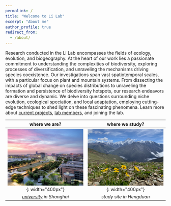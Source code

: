```yaml
---
permalink: /
title: "Welcome to Li Lab"
excerpt: "About me"
author_profile: true
redirect_from:
  - /about/
---
```


Research conducted in the Li Lab encompasses the fields of ecology, evolution, and biogeography. At the heart of our work lies a passionate commitment to understanding the complexities of biodiversity, exploring processes of diversification, and unraveling the mechanisms driving species coexistence. Our investigations span vast spatiotemporal scales, with a particular focus on plant and mountain systems. From dissecting the impacts of global change on species distributions to unraveling the formation and persistence of biodiversity hotspots, our research endeavors are diverse and dynamic. We delve into questions surrounding niche evolution, ecological speciation, and local adaptation, employing cutting-edge techniques to shed light on these fascinating phenomena. Learn more about [current projects](https://qli.github.io/research/), [lab members](https://qli.github.io/team/), and joining the lab.

<!--
![study site](/images/photos/ECNU.jpeg "where we are?"){: width="400px" style="float:right; padding-left:30px"}
![university location](/images/photos/HD/HD_1.jpg "where we study?"){: width="400px" style="float:left; padding-right:30px"}
{: style="clear: both"}

![university location](/images/ECNU.jpg "where we are?"){: width="400px" style="float:left; padding-right:30px"}
![study site](/images/photos/HD/HD_1.jpg "where we study?"){: width="400px" style="float:right; padding-left:30px"}
{: style="clear: both"}
--> 



| where we are? | where we study? |
|:--:|:--:|
|![](/images/ECNU.jpg){: width="400px"}| ![](/images/photos/HD/HD_1.jpg){: width="400px"} |
| *[university](https://www.ecnu.edu.cn/) in Shanghai* | *study site in Hengduan* |

